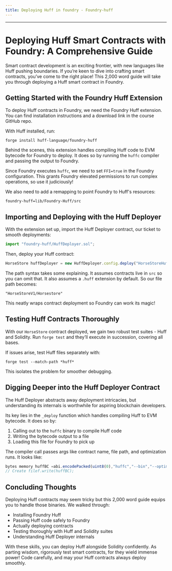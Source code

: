 ```yaml
---
title: Deploying Huff in foundry - Foundry-huff
---
```


---

# Deploying Huff Smart Contracts with Foundry: A Comprehensive Guide

Smart contract development is an exciting frontier, with new languages like Huff pushing boundaries. If you’re keen to dive into crafting smart contracts, you’ve come to the right place! This 2,000 word guide will take you through deploying a Huff smart contract in Foundry.

## Getting Started with the Foundry Huff Extension

To deploy Huff contracts in Foundry, we need the Foundry Huff extension. You can find installation instructions and a download link in the course GitHub repo.

With Huff installed, run:

```
forge install huff-language/foundry-huff
```

Behind the scenes, this extension handles compiling Huff code to EVM bytecode for Foundry to deploy. It does so by running the `huffc` compiler and passing the output to Foundry.

Since Foundry executes `huffc`, we need to set `FFI=true` in the Foundry configuration. This grants Foundry elevated permissions to run complex operations, so use it judiciously!

We also need to add a remapping to point Foundry to Huff's resources:

```
foundry-huff=lib/Foundry-Huff/src
```

## Importing and Deploying with the Huff Deployer

With the extension set up, import the Huff Deployer contract, our ticket to smooth deployments:

```js
import "foundry-huff/HuffDeployer.sol";
```

Then, deploy your Huff contract:

```js
HorseStore huffDeployer = new HuffDeployer.config.deploy("HorseStoreHuff");
```

The path syntax takes some explaining. It assumes contracts live in `src` so you can omit that. It also assumes a `.huff` extension by default. So our file path becomes:

```
"HorseStoreV1/Horsestore"
```

This neatly wraps contract deployment so Foundry can work its magic!

## Testing Huff Contracts Thoroughly

With our `HorseStore` contract deployed, we gain two robust test suites - Huff and Solidity. Run `forge test` and they’ll execute in succession, covering all bases.

If issues arise, test Huff files separately with:

```shell
forge test --match-path *huff*
```

This isolates the problem for smoother debugging.

## Digging Deeper into the Huff Deployer Contract

The Huff Deployer abstracts away deployment intricacies, but understanding its internals is worthwhile for aspiring blockchain developers.

Its key lies in the `_deploy` function which handles compiling Huff to EVM bytecode. It does so by:

1. Calling out to the `huffc` binary to compile Huff code
2. Writing the bytecode output to a file
3. Loading this file for Foundry to pick up

The compiler call passes args like contract name, file path, and optimization runs. It looks like:

```js
bytes memory huffBC =abi.encodePacked(uint8(0),"huffc","--bin","--optimize","3",strconcat(srcPath, contractName, ".huff"));
// Create filef.write(huffBC);
```

## Concluding Thoughts

Deploying Huff contracts may seem tricky but this 2,000 word guide equips you to handle those binaries. We walked through:

- Installing Foundry Huff
- Passing Huff code safely to Foundry
- Actually deploying contracts
- Testing thoroughly with Huff and Solidity suites
- Understanding Huff Deployer internals

With these skills, you can deploy Huff alongside Solidity confidently. As parting wisdom, rigorously test smart contracts, for they wield immense power! Code carefully, and may your Huff contracts always deploy smoothly.
